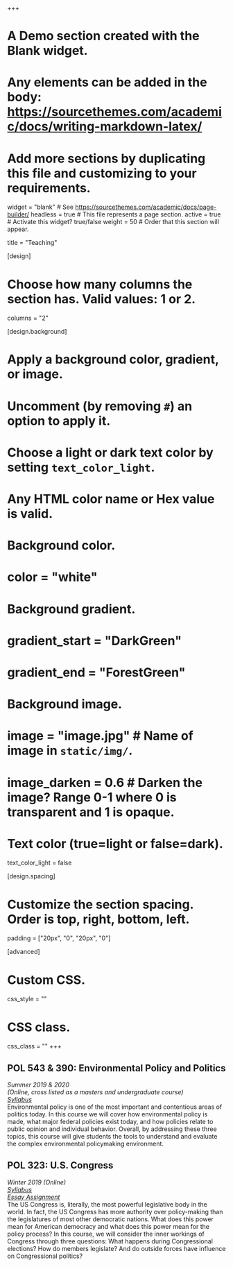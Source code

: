 +++
# A Demo section created with the Blank widget.
# Any elements can be added in the body: https://sourcethemes.com/academic/docs/writing-markdown-latex/
# Add more sections by duplicating this file and customizing to your requirements.

widget = "blank"  # See https://sourcethemes.com/academic/docs/page-builder/
headless = true  # This file represents a page section.
active = true  # Activate this widget? true/false
weight = 50  # Order that this section will appear.

title = "Teaching"

[design]
  # Choose how many columns the section has. Valid values: 1 or 2.
  columns = "2"

[design.background]
  # Apply a background color, gradient, or image.
  #   Uncomment (by removing `#`) an option to apply it.
  #   Choose a light or dark text color by setting `text_color_light`.
  #   Any HTML color name or Hex value is valid.

  # Background color.
  # color = "white"
  
  # Background gradient.
  # gradient_start = "DarkGreen"
  # gradient_end = "ForestGreen"
  
  # Background image.
  # image = "image.jpg"  # Name of image in `static/img/`.
  # image_darken = 0.6  # Darken the image? Range 0-1 where 0 is transparent and 1 is opaque.

  # Text color (true=light or false=dark).
  text_color_light = false

[design.spacing]
  # Customize the section spacing. Order is top, right, bottom, left.
  padding = ["20px", "0", "20px", "0"]

[advanced]
 # Custom CSS. 
 css_style = ""
 
 # CSS class.
 css_class = ""
+++

## POL 543 & 390: Environmental Policy and Politics
*Summer 2019 & 2020 <br/>
(Online, cross listed as a masters and undergraduate course)* <br/>
*[Syllabus](https://drive.google.com/file/d/1l8u-ibXDk6rmTCDwv4Iul7b7XE0EyOnJ/view)* <br/>
Environmental policy is one of the most important and contentious areas of politics today. In this course we will cover how environmental policy is made, what major federal policies exist today, and how policies relate to public opinion and individual behavior. Overall, by addressing these three topics, this course will give students the tools to understand and evaluate the complex environmental policymaking environment. 

## POL 323: U.S. Congress
*Winter 2019 (Online)* <br/>
*[Syllabus](https://drive.google.com/file/d/130-COxDILvs1O5Adyy8eIErn2VTYJjIW/view)* <br/>
*[Essay Assignment](https://drive.google.com/file/d/1FgVJVpHANYE-Xbvu1Zo6B0MohgbR4HxZ/view)* <br/>
The US Congress is, literally, the most powerful legislative body in the world. In fact, the US Congress has more authority over policy-making than the legislatures of most other democratic nations. What does this power mean for American democracy and what does this power mean for the policy process? In this course, we will consider the inner workings of Congress through three questions: What happens during Congressional elections? How do members legislate? And do outside forces have influence on Congressional politics?